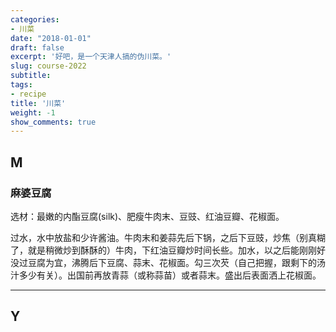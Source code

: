 ```yaml
---
categories:
- 川菜
date: "2018-01-01"
draft: false
excerpt: '好吧，是一个天津人搞的伪川菜。'
slug: course-2022
subtitle: 
tags:
- recipe
title: '川菜'
weight: -1
show_comments: true
---
```


## M

### 麻婆豆腐

选材：最嫩的内酯豆腐(silk)、肥瘦牛肉末、豆豉、红油豆瓣、花椒面。

过水，水中放盐和少许酱油。牛肉末和姜蒜先后下锅，之后下豆豉，炒焦（别真糊了，就是稍微炒到酥酥的）牛肉，下红油豆瓣炒时间长些。加水，以之后能刚刚好没过豆腐为宜，沸腾后下豆腐、蒜末、花椒面。勾三次芡（自己把握，跟剩下的汤汁多少有关）。出国前再放青蒜（或称蒜苗）或者蒜末。盛出后表面洒上花椒面。

---

## Y



